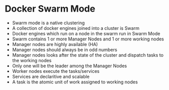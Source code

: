 # Docker Swarm Mode

- Swarm mode is a native clustering
- A collection of docker engines joined into a cluster is Swarm
- Docker engines which run on a node in the swarm run in Swarm Mode
- Swarm contains 1 or more Manager Nodes and 1 or more working nodes
- Manager nodes are highly available (HA)
- Manager nodes should always be in odd numbers
- Manager nodes looks after the state of the cluster and dispatch tasks to the working nodes
- Only one will be the leader among the Manager Nodes
- Worker nodes execute the tasks/services
- Services are declaritive and scalable
- A task is the atomic unit of work assigned to working nodes